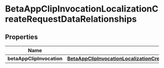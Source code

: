 

# BetaAppClipInvocationLocalizationCreateRequestDataRelationships


## Properties

| Name | Type | Description | Notes |
|------------ | ------------- | ------------- | -------------|
|**betaAppClipInvocation** | [**BetaAppClipInvocationLocalizationCreateRequestDataRelationshipsBetaAppClipInvocation**](BetaAppClipInvocationLocalizationCreateRequestDataRelationshipsBetaAppClipInvocation.md) |  |  |



